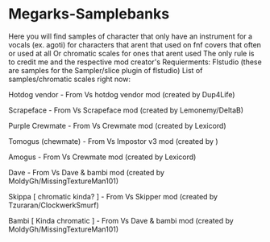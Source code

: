 # Megarks-Samplebanks
Here you will find samples of character that only have an instrument for a vocals (ex. agoti) for characters that arent that used on fnf covers that often or used at all
Or chromatic scales for ones that arent used
The only rule is to credit me and the respective mod creator's
Requierments:
Flstudio (these are samples for the Sampler/slice plugin of flstudio)
List of samples/chromatic scales right now:

Hotdog vendor - From Vs hotdog vendor mod (created by Dup4Life)

Scrapeface - From Vs Scrapeface mod (created by Lemonemy/DeltaB)

Purple Crewmate - From Vs Crewmate mod (created by Lexicord)

Tomogus (chewmate) - From Vs Impostor v3 mod (created by )

Amogus - From Vs Crewmate mod (created by Lexicord)

Dave - From Vs Dave & bambi mod (created by MoldyGh/MissingTextureMan101)

Skippa [ chromatic kinda? ] - From Vs Skipper mod (created by Tzuraran/ClockwerkSmurf)

Bambi [ Kinda chromatic ] - From Vs Dave & bambi mod (created by MoldyGh/MissingTextureMan101)
